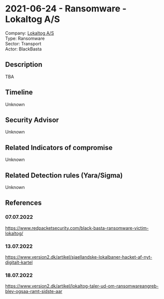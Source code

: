# 2021-06-24 - Ransomware - Lokaltog A/S   
Company: [Lokaltog A/S](https://lokaltog.dk)   
Type: Ransomware  
Sector: Transport   
Actor: BlackBasta    

## Description  
TBA

## Timeline
Unknown

## Security Advisor
Unknown

## Related Indicators of compromise
Unknown

## Related Detection rules (Yara/Sigma)
Unknown

## References   

### 07.07.2022
https://www.redpacketsecurity.com/black-basta-ransomware-victim-lokaltog/

### 13.07.2022
https://www.version2.dk/artikel/sjaellandske-lokalbaner-hacket-af-nyt-digitalt-kartel

### 18.07.2022
https://www.version2.dk/artikel/lokaltog-taler-ud-om-ransomwareangreb-blev-ogsaa-ramt-sidste-aar
